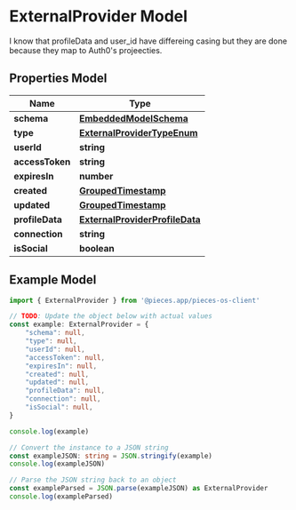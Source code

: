 
# ExternalProvider Model

I know that profileData and user_id have differeing casing but they are done because they map to Auth0\'s projeecties.

## Properties Model

Name | Type
------------ | -------------
**schema** | [**EmbeddedModelSchema**](EmbeddedModelSchema)
**type** | [**ExternalProviderTypeEnum**](ExternalProviderTypeEnum)
**userId** | **string**
**accessToken** | **string**
**expiresIn** | **number**
**created** | [**GroupedTimestamp**](GroupedTimestamp)
**updated** | [**GroupedTimestamp**](GroupedTimestamp)
**profileData** | [**ExternalProviderProfileData**](ExternalProviderProfileData)
**connection** | **string**
**isSocial** | **boolean**

## Example Model

```typescript
import { ExternalProvider } from '@pieces.app/pieces-os-client'

// TODO: Update the object below with actual values
const example: ExternalProvider = {
    "schema": null,
    "type": null,
    "userId": null,
    "accessToken": null,
    "expiresIn": null,
    "created": null,
    "updated": null,
    "profileData": null,
    "connection": null,
    "isSocial": null,
}

console.log(example)

// Convert the instance to a JSON string
const exampleJSON: string = JSON.stringify(example)
console.log(exampleJSON)

// Parse the JSON string back to an object
const exampleParsed = JSON.parse(exampleJSON) as ExternalProvider
console.log(exampleParsed)
```


